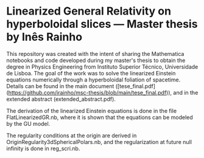 # Linearized General Relativity on hyperboloidal slices — Master thesis by Inês Rainho

This repository was created with the intent of sharing the Mathematica notebooks and code developed during my master's thesis to obtain the degree in Physics Engineering from Instituto Superior Técnico, Universidade de Lisboa.
The goal of the work was to solve the linearized Einstein equations numerically through a hyperboloidal foliation of spacetime.
Details can be found in the main document ([tese_final.pdf] (https://github.com/irainho/msc-thesis/blob/main/tese_final.pdf)), and in the extended abstract (extended_abstract.pdf).

The derivation of the linearized Einstein equations is done in the file FlatLinearizedGR.nb, where it is shown that the equations can be modeled by the GU model.

The regularity conditions at the origin are derived in OriginRegularity3dSphericalPolars.nb, and the regularization at future null infinity is done in reg_scri.nb.

